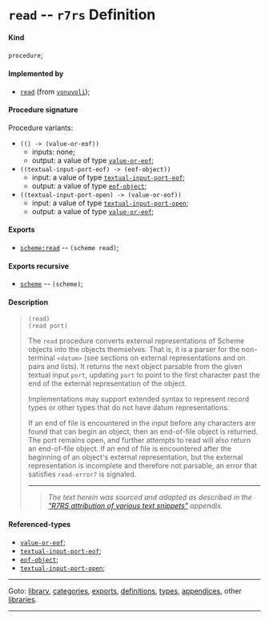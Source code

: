 

<a id='definition__r7rs__read'></a>

# `read` -- `r7rs` Definition


<a id='definition__r7rs__read__kind'></a>

#### Kind

`procedure`;


<a id='definition__r7rs__read__implemented-by'></a>

#### Implemented by

 * [`read`](../../vonuvoli/definitions/read.md#definition__vonuvoli__read) (from [`vonuvoli`](../../vonuvoli/_index.md#library__vonuvoli));


<a id='definition__r7rs__read__procedure-signature'></a>

#### Procedure signature

Procedure variants:
 * `(() -> (value-or-eof))`
   * inputs: none;
   * output: a value of type [`value-or-eof`](../../r7rs/types/value-or-eof.md#type__r7rs__value-or-eof);
 * `((textual-input-port-eof) -> (eof-object))`
   * input: a value of type [`textual-input-port-eof`](../../r7rs/types/textual-input-port-eof.md#type__r7rs__textual-input-port-eof);
   * output: a value of type [`eof-object`](../../r7rs/types/eof-object.md#type__r7rs__eof-object);
 * `((textual-input-port-open) -> (value-or-eof))`
   * input: a value of type [`textual-input-port-open`](../../r7rs/types/textual-input-port-open.md#type__r7rs__textual-input-port-open);
   * output: a value of type [`value-or-eof`](../../r7rs/types/value-or-eof.md#type__r7rs__value-or-eof);


<a id='definition__r7rs__read__exports'></a>

#### Exports

 * [`scheme:read`](../../r7rs/exports/scheme_3a_read.md#export__r7rs__scheme_3a_read) -- `(scheme read)`;


<a id='definition__r7rs__read__exports-recursive'></a>

#### Exports recursive

 * [`scheme`](../../r7rs/exports/scheme.md#export__r7rs__scheme) -- `(scheme)`;


<a id='definition__r7rs__read__description'></a>

#### Description

> ````
> (read)
> (read port)
> ````
> 
> 
> The `read` procedure converts external representations of Scheme objects into the
> objects themselves.  That is, it is a parser for the non-terminal
> `<datum>` (see sections on external representations and
> on pairs and lists).  It returns the next
> object parsable from the given textual input `port`, updating
> `port` to point to
> the first character past the end of the external representation of the object.
> 
> Implementations may support extended syntax to represent record types or
> other types that do not have datum representations.
> 
> If an end of file is encountered in the input before any
> characters are found that can begin an object, then an end-of-file
> object is returned.  The port remains open, and further attempts
> to read will also return an end-of-file object.  If an end of file is
> encountered after the beginning of an object's external representation,
> but the external representation is incomplete and therefore not parsable,
> an error that satisfies `read-error?` is signaled.
> 
> 
> ----
> > *The text herein was sourced and adapted as described in the ["R7RS attribution of various text snippets"](../../r7rs/appendices/attribution.md#appendix__r7rs__attribution) appendix.*


<a id='definition__r7rs__read__referenced-types'></a>

#### Referenced-types

 * [`value-or-eof`](../../r7rs/types/value-or-eof.md#type__r7rs__value-or-eof);
 * [`textual-input-port-eof`](../../r7rs/types/textual-input-port-eof.md#type__r7rs__textual-input-port-eof);
 * [`eof-object`](../../r7rs/types/eof-object.md#type__r7rs__eof-object);
 * [`textual-input-port-open`](../../r7rs/types/textual-input-port-open.md#type__r7rs__textual-input-port-open);

----

Goto: [library](../../r7rs/_index.md#library__r7rs), [categories](../../r7rs/categories/_index.md#toc__r7rs__categories), [exports](../../r7rs/exports/_index.md#toc__r7rs__exports), [definitions](../../r7rs/definitions/_index.md#toc__r7rs__definitions), [types](../../r7rs/types/_index.md#toc__r7rs__types), [appendices](../../r7rs/appendices/_index.md#toc__r7rs__appendices), other [libraries](../../_libraries.md#toc__libraries).

----

